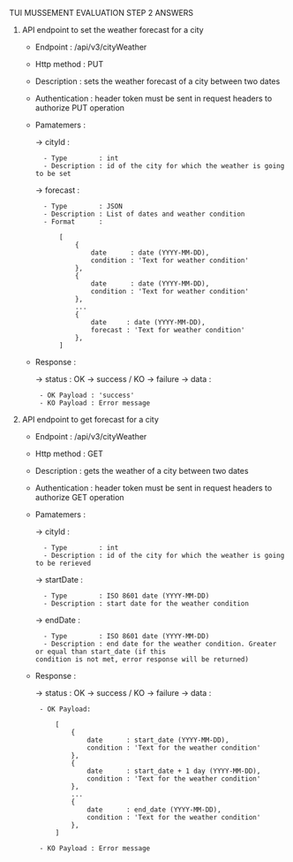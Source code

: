 TUI MUSSEMENT EVALUATION STEP 2 ANSWERS

1. API endpoint to set the weather forecast for a city

	- Endpoint    : /api/v3/cityWeather
	- Http method : PUT
	- Description : sets the weather forecast of a city between two dates
	- Authentication : header token must be sent in request headers to authorize PUT operation
	- Pamatemers  :

     	-> cityId :

     		- Type        : int
     		- Description : id of the city for which the weather is going to be set

     	-> forecast :

     		- Type        : JSON
     		- Description : List of dates and weather condition
     		- Format      :

     			[
	     			{
	     		 		date      : date (YYYY-MM-DD),
	     		 		condition : 'Text for weather condition'
	     		 	},
	     		    {
	     		 		date      : date (YYYY-MM-DD),
	     		 		condition : 'Text for weather condition'
	     		 	},
	     		    ...
	     		    {
	     		 		date     : date (YYYY-MM-DD),
	     		 		forecast : 'Text for weather condition'
	     		 	},
	     		]

     		

     - Response : 

     	-> status : OK -> success / KO -> failure
     	-> data   :

     		- OK Payload : 'success'
	     	- KO Payload : Error message


2. API endpoint to get forecast for a city

	- Endpoint    : /api/v3/cityWeather
	- Http method : GET
	- Description : gets the weather of a city between two dates
	- Authentication : header token must be sent in request headers to authorize GET operation
	- Pamatemers  :

     	-> cityId :

     		- Type        : int
     		- Description : id of the city for which the weather is going to be rerieved

     	-> startDate :

     		- Type        : ISO 8601 date (YYYY-MM-DD)
     		- Description : start date for the weather condition

     	-> endDate :

     		- Type        : ISO 8601 date (YYYY-MM-DD)
     		- Description : end date for the weather condition. Greater or equal than start_date (if this 						condition is not met, error response will be returned)

     - Response : 

     	-> status : OK -> success / KO -> failure
     	-> data   : 

     		- OK Payload:

	     		[
	     			{
	     		 		date      : start_date (YYYY-MM-DD),
	     		 		condition : 'Text for the weather condition'
	     		 	},
	     		    {
	     		 		date      : start_date + 1 day (YYYY-MM-DD),
	     		 		condition : 'Text for the weather condition'
	     		 	},
	     		    ...
	     		    {
	     		 		date      : end_date (YYYY-MM-DD),
	     		 		condition : 'Text for the weather condition'
	     		 	},
	     		]

	     	- KO Payload : Error message